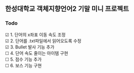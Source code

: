 ## 한성대학교 객체지향언어2 기말 미니 프로젝트
### Todo
☑ 1. 단어의 x좌표 이동 속도 조정  
☑ 2. 단어를 .txt파일에서 읽어오도록 수정  
☑ 3. Bullet 발사 기능 추가    
☐ 4. 단어 속도 줄이는 아이템 구현    
☐ 5. 점수 기능 추가   
☐ 6. 보스 기능 구현  